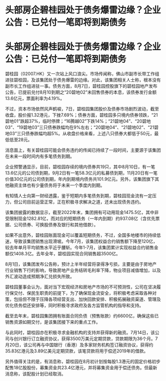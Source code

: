 # 头部房企碧桂园处于债务爆雷边缘？企业公告：已兑付一笔即将到期债务

# 头部房企碧桂园处于债务爆雷边缘？企业公告：已兑付一笔即将到期债务

碧桂园（02007.HK）又一次站上风口浪尖。市场传闻称，佛山市副市长带工作组进驻碧桂园，及该集团处于债务爆雷的边缘。对此，该集团相关人士称，根本没有副市长工作组进驻一事。债务方面，8月7日，碧桂园控股旗下的碧桂园地产发布公告，已提前兑付8月10到期之“20碧地02”未回售债券的本息，该债券发行金额13.6亿元，票面利率为4.19%。

不过，资本市场依然风声鹤唳，7日，碧桂园集团股价及债券市场剧烈波动，截至收盘，股价报1.32港元，下挫7.69%；债券方面，碧桂园多只境内债券领跌，“21碧地01”跌超37%，临时停牌；“16腾越02”下跌14%；“21碧地04”、“20碧地03”、“19碧地03”三只债券跌幅均在9%左右；“20碧地04”、“21碧地02”、“21碧地03”三只债券跌幅均超5%。从收盘价格来看，上述八只债券大都低于50元，最低低至28元。

消息面上，有关碧桂园可能会债务违约的传闻已持续了一段时间，主要源于该集团在未来一段时间内有多笔债务到期。

企业预警通显示，目前，碧桂园存续的境内债券共19只，其中8月10日，有一笔13.6亿元的公司债到期，9月2日有一笔58.3亿元的私募债到期，11月20日有一笔价值30亿元的公司债到期，年内到期境内债务共101.9亿元。另外，该集团旗下其他融资主体也有少量债务将于未来一个季度内到期。

有知情人士向第一财经透露，鉴于短期内多笔债务到期，碧桂园现金流有一定压力，但公司目前运营正常，正在积极寻求解决之道，还未出现债务违约。

该集团披露的数据显示，截至2022年末，集团拥有可动用现金1475.5亿，其中非受限制现金1282.81亿，而对应的短期债务（一年内到期）约937.08亿（含优先票据、公司债券、可换股债券及银行和其他借款）。

如果不出意外，碧桂园账面现金可以覆盖短期债务，不过，全国多地楼市的持续低迷，导致该集团销售出现滑坡。今年7月，该集团权益合约销售额下降至120亿，较去年单月平均销售水平近乎腰斩。今年1-7月，该集团累计实现权益合约销售金额仅1408.3亿。去年全年，碧桂园实现合同销售超3500亿。

8月1日，该集团发布公告称，预计上半年经营将录得净亏损，主要是由于房地产行业销售下行的影响，导致房地产业务结转毛利率下降，物业项目减值增加，以及外汇波动造成预期净汇兑损失所致。

碧桂园董事会认为，面对当下宏观经济和房地产市场的不可预测性，公司在坚决履行保交付、保民生职责的前提下，为了确保现金流安全，将积极考虑采取各种对策，包括但不限于压降各项经营支出、加快回款安排、积极拓展融资渠道、管理及优化债务偿还安排等，同时积极寻求政府及各方监管机构的指导和支持。

截至去年末，碧桂园集团拥有账面合同负债（预售账款）约6600亿，确保这些已销售资源如期交付，是该集团接下来的重点工作。

与此同时，碧桂园亦在积极寻求金融机构的支持并获得新的融资。7月14日，该公司与创兴银行订立融资协议，获得3500万美元定期贷款，贷款期限为36个月。7月20日，该公司再与中国银行（香港）及多家财务机构签订融资协议，获得约35.83亿港元及3.89亿美元定期贷款，该笔贷款将用于偿还2019年的借款。

另外值得关注的是，有消息称，碧桂园在8月初计划按每股1.3港元的固定价格初步配售18亿股股份，募集资金共23.4亿港元，并将募集资金用于偿还债务。但最新消息称，该配股计划已经取消。

